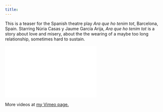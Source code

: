 ```yaml
---
title:
---
```


This is a teaser for the Spanish theatre play *Ara que ho tenim tot*, Barcelona, Spain. Starring Núria Casas y Jaume García Arija, *Ara que ho tenim tot* is a story about love and misery, about the the wearing of a maybe too long relationship, sometimes hard to sustain. 

<iframe src="//player.vimeo.com/video/105800485?title=0&amp;byline=0&amp;portrait=0" frameborder="0" width="300" height="170" webkitallowfullscreen mozallowfullscreen allowfullscreen></iframe>

More videos at [my Vimeo page.](http://vimeo.com/fabriziotappero)

